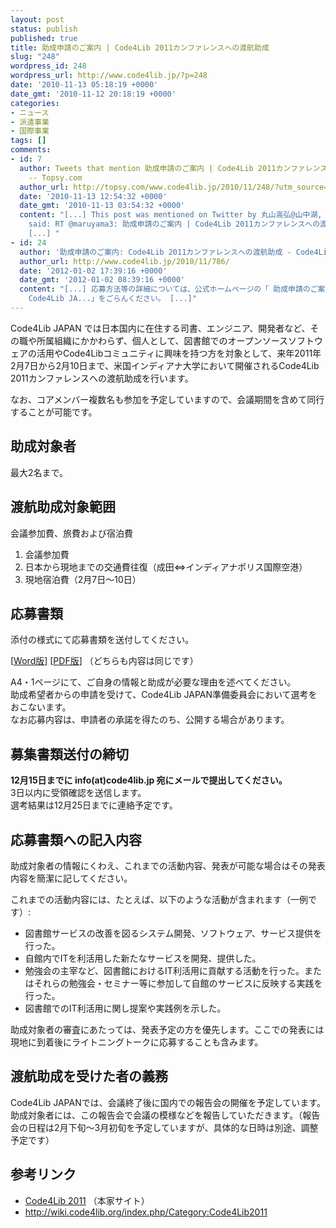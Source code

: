 ```yaml
---
layout: post
status: publish
published: true
title: 助成申請のご案内 | Code4Lib 2011カンファレンスへの渡航助成
slug: "248"
wordpress_id: 248
wordpress_url: http://www.code4lib.jp/?p=248
date: '2010-11-13 05:18:19 +0000'
date_gmt: '2010-11-12 20:18:19 +0000'
categories:
- ニュース
- 派遣事業
- 国際事業
tags: []
comments:
- id: 7
  author: Tweets that mention 助成申請のご案内 | Code4Lib 2011カンファレンスへの渡航助成 - Code4Lib JAPAN
    -- Topsy.com
  author_url: http://topsy.com/www.code4lib.jp/2010/11/248/?utm_source=pingback&amp;utm_campaign=L2
  date: '2010-11-13 12:54:32 +0000'
  date_gmt: '2010-11-13 03:54:32 +0000'
  content: "[...] This post was mentioned on Twitter by 丸山高弘@山中湖, shibure. shibure
    said: RT @maruyama3: 助成申請のご案内 | Code4Lib 2011カンファレンスへの渡航助成 - Code4Lib JAPAN http://htn.to/nezwxB
    [...] "
- id: 24
  author: '助成申請のご案内: Code4Lib 2011カンファレンスへの渡航助成 - Code4Lib JAPAN'
  author_url: http://www.code4lib.jp/2010/11/786/
  date: '2012-01-02 17:39:16 +0000'
  date_gmt: '2012-01-02 08:39:16 +0000'
  content: "[...] 応募方法等の詳細については、公式ホームページの「 助成申請のご案内 | Code4Lib 2011カンファレンスへの渡航助成 &#8211;
    Code4Lib JA...」をごらんください。 [...]"
---
```

<p>Code4Lib JAPAN では日本国内に在住する司書、エンジニア、開発者など、その職や所属組織にかかわらず、個人として、図書館でのオープンソースソフトウェアの活用やCode4Libコミュニティに興味を持つ方を対象として、来年2011年2月7日から2月10日まで、米国インディアナ大学において開催されるCode4Lib 2011カンファレンスへの渡航助成を行います。</p>
<p><!--more--></p>
<p>なお、コアメンバー複数名も参加を予定していますので、会議期間を含めて同行することが可能です。</p>
<h2>助成対象者</h2>
<p>最大2名まで。</p>
<h2>渡航助成対象範囲</h2>
<p>会議参加費、旅費および宿泊費</p>
<ol>
<li>会議参加費</li>
<li>日本から現地までの交通費往復（成田&hArr;インディアナポリス国際空港）</li>
<li>現地宿泊費（2月7日～10日）</li>
</ol>
<h2>応募書類</h2>
<p>添付の様式にて応募書類を送付してください。</p>
<p>[<a href="{{ site.baseurl }}/assets/uploads/2010/11/code4lib2011-travel-support2.doc">Word版</a>]  [<a href="http://code4libjp.sakura.ne.jp/www.code4lib.jp/wp-content/uploads/2010/11/code4lib2011-travel-support2.pdf">PDF版</a>]  （どちらも内容は同じです）</p>
<p>A4・1ページにて、ご自身の情報と助成が必要な理由を述べてください。<br />
助成希望者からの申請を受けて、Code4Lib JAPAN準備委員会において選考をおこないます。<br />
なお応募内容は、申請者の承諾を得たのち、公開する場合があります。</p>
<h2>募集書類送付の締切</h2>
<p><strong>12月15日までに info(at)code4lib.jp 宛にメールで提出してください。</strong><br />
3日以内に受領確認を送信します。<br />
選考結果は12月25日までに連絡予定です。</p>
<h2>応募書類への記入内容</h2>
<p>助成対象者の情報にくわえ、これまでの活動内容、発表が可能な場合はその発表内容を簡潔に記してください。</p>
<p>これまでの活動内容には、たとえば、以下のような活動が含まれます（一例です）:</p>
<ul>
<li>図書館サービスの改善を図るシステム開発、ソフトウェア、サービス提供を行った。</li>
<li>自館内でITを利活用した新たなサービスを開発、提供した。</li>
<li>勉強会の主宰など、図書館におけるIT利活用に貢献する活動を行った。またはそれらの勉強会・セミナー等に参加して自館のサービスに反映する実践を行った。</li>
<li>図書館でのIT利活用に関し提案や実践例を示した。</li>
</ul>
<p>助成対象者の審査にあたっては、発表予定の方を優先します。ここでの発表には現地に到着後にライトニングトークに応募することも含みます。</p>
<h2>渡航助成を受けた者の義務</h2>
<p>Code4Lib JAPANでは、会議終了後に国内での報告会の開催を予定しています。助成対象者には、この報告会で会議の模様などを報告していただきます。（報告会の日程は2月下旬～3月初旬を予定していますが、具体的な日時は別途、調整予定です）</p>
<h2>参考リンク</h2>
<ul>
<li><a href="http://code4lib.org/conference/2011/">Code4Lib 2011</a> （本家サイト）</li>
<li><a href="http://wiki.code4lib.org/index.php/Category:Code4Lib2011">http://wiki.code4lib.org/index.php/Category:Code4Lib2011</a></li>
</ul>
